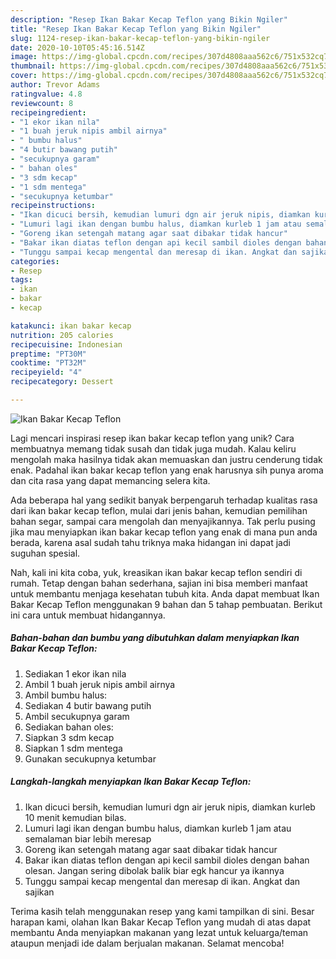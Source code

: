 ```yaml
---
description: "Resep Ikan Bakar Kecap Teflon yang Bikin Ngiler"
title: "Resep Ikan Bakar Kecap Teflon yang Bikin Ngiler"
slug: 1124-resep-ikan-bakar-kecap-teflon-yang-bikin-ngiler
date: 2020-10-10T05:45:16.514Z
image: https://img-global.cpcdn.com/recipes/307d4808aaa562c6/751x532cq70/ikan-bakar-kecap-teflon-foto-resep-utama.jpg
thumbnail: https://img-global.cpcdn.com/recipes/307d4808aaa562c6/751x532cq70/ikan-bakar-kecap-teflon-foto-resep-utama.jpg
cover: https://img-global.cpcdn.com/recipes/307d4808aaa562c6/751x532cq70/ikan-bakar-kecap-teflon-foto-resep-utama.jpg
author: Trevor Adams
ratingvalue: 4.8
reviewcount: 8
recipeingredient:
- "1 ekor ikan nila"
- "1 buah jeruk nipis ambil airnya"
- " bumbu halus"
- "4 butir bawang putih"
- "secukupnya garam"
- " bahan oles"
- "3 sdm kecap"
- "1 sdm mentega"
- "secukupnya ketumbar"
recipeinstructions:
- "Ikan dicuci bersih, kemudian lumuri dgn air jeruk nipis, diamkan kurleb 10 menit kemudian bilas."
- "Lumuri lagi ikan dengan bumbu halus, diamkan kurleb 1 jam atau semalaman biar lebih meresap"
- "Goreng ikan setengah matang agar saat dibakar tidak hancur"
- "Bakar ikan diatas teflon dengan api kecil sambil dioles dengan bahan olesan. Jangan sering dibolak balik biar egk hancur ya ikannya"
- "Tunggu sampai kecap mengental dan meresap di ikan. Angkat dan sajikan"
categories:
- Resep
tags:
- ikan
- bakar
- kecap

katakunci: ikan bakar kecap 
nutrition: 205 calories
recipecuisine: Indonesian
preptime: "PT30M"
cooktime: "PT32M"
recipeyield: "4"
recipecategory: Dessert

---
```



![Ikan Bakar Kecap Teflon](https://img-global.cpcdn.com/recipes/307d4808aaa562c6/751x532cq70/ikan-bakar-kecap-teflon-foto-resep-utama.jpg)

Lagi mencari inspirasi resep ikan bakar kecap teflon yang unik? Cara membuatnya memang tidak susah dan tidak juga mudah. Kalau keliru mengolah maka hasilnya tidak akan memuaskan dan justru cenderung tidak enak. Padahal ikan bakar kecap teflon yang enak harusnya sih punya aroma dan cita rasa yang dapat memancing selera kita.

Ada beberapa hal yang sedikit banyak berpengaruh terhadap kualitas rasa dari ikan bakar kecap teflon, mulai dari jenis bahan, kemudian pemilihan bahan segar, sampai cara mengolah dan menyajikannya. Tak perlu pusing jika mau menyiapkan ikan bakar kecap teflon yang enak di mana pun anda berada, karena asal sudah tahu triknya maka hidangan ini dapat jadi suguhan spesial.




Nah, kali ini kita coba, yuk, kreasikan ikan bakar kecap teflon sendiri di rumah. Tetap dengan bahan sederhana, sajian ini bisa memberi manfaat untuk membantu menjaga kesehatan tubuh kita. Anda dapat membuat Ikan Bakar Kecap Teflon menggunakan 9 bahan dan 5 tahap pembuatan. Berikut ini cara untuk membuat hidangannya.

<!--inarticleads1-->

##### Bahan-bahan dan bumbu yang dibutuhkan dalam menyiapkan Ikan Bakar Kecap Teflon:

1. Sediakan 1 ekor ikan nila
1. Ambil 1 buah jeruk nipis ambil airnya
1. Ambil  bumbu halus:
1. Sediakan 4 butir bawang putih
1. Ambil secukupnya garam
1. Sediakan  bahan oles:
1. Siapkan 3 sdm kecap
1. Siapkan 1 sdm mentega
1. Gunakan secukupnya ketumbar




<!--inarticleads2-->

##### Langkah-langkah menyiapkan Ikan Bakar Kecap Teflon:

1. Ikan dicuci bersih, kemudian lumuri dgn air jeruk nipis, diamkan kurleb 10 menit kemudian bilas.
1. Lumuri lagi ikan dengan bumbu halus, diamkan kurleb 1 jam atau semalaman biar lebih meresap
1. Goreng ikan setengah matang agar saat dibakar tidak hancur
1. Bakar ikan diatas teflon dengan api kecil sambil dioles dengan bahan olesan. Jangan sering dibolak balik biar egk hancur ya ikannya
1. Tunggu sampai kecap mengental dan meresap di ikan. Angkat dan sajikan




Terima kasih telah menggunakan resep yang kami tampilkan di sini. Besar harapan kami, olahan Ikan Bakar Kecap Teflon yang mudah di atas dapat membantu Anda menyiapkan makanan yang lezat untuk keluarga/teman ataupun menjadi ide dalam berjualan makanan. Selamat mencoba!
